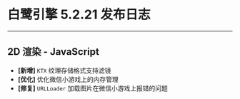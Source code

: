 # 白鹭引擎 5.2.21 发布日志

---



## 2D 渲染 - JavaScript 
- **[新增]**  `KTX` 纹理存储格式支持滤镜
- **[优化]**  优化微信小游戏上的内存管理
- **[修复]**  `URLLoader` 加载图片在微信小游戏上报错的问题
